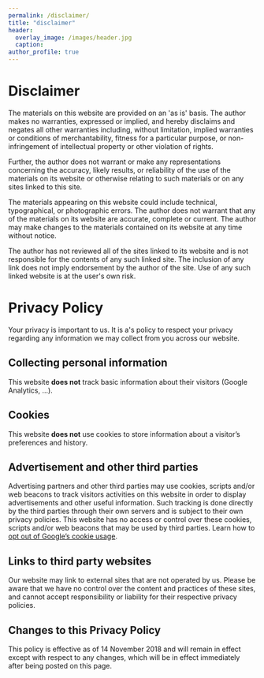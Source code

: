```yaml
---
permalink: /disclaimer/
title: "disclaimer"
header:
  overlay_image: /images/header.jpg
  caption:
author_profile: true
---
```

# Disclaimer

The materials on this website are provided on an 'as is' basis. The author makes no warranties, expressed or implied, and hereby disclaims and negates all other warranties including, without limitation, implied warranties or conditions of merchantability, fitness for a particular purpose, or non-infringement of intellectual property or other violation of rights.

Further, the author does not warrant or make any representations concerning the accuracy, likely results, or reliability of the use of the materials on its website or otherwise relating to such materials or on any sites linked to this site.

The materials appearing on this website could include technical, typographical, or photographic errors. The author does not warrant that any of the materials on its website are accurate, complete or current. The author may make changes to the materials contained on its website at any time without notice.

The author has not reviewed all of the sites linked to its website and is not responsible for the contents of any such linked site. The inclusion of any link does not imply endorsement by the author of the site. Use of any such linked website is at the user's own risk.

# Privacy Policy

Your privacy is important to us. It is a's policy to respect your privacy regarding any information we may collect from you across our website.

## Collecting personal information

This website **does not** track basic information about their visitors (Google Analytics, ...).

## Cookies

This website **does not** use cookies to store information about a visitor’s preferences and history.

## Advertisement and other third parties

Advertising partners and other third parties may use cookies, scripts and/or web beacons to track visitors activities on this website in order to display advertisements and other useful information. Such tracking is done directly by the third parties through their own servers and is subject to their own privacy policies. This website has no access or control over these cookies, scripts and/or web beacons that may be used by third parties. Learn how to [opt out of Google’s cookie usage](https://www.google.com/privacy_ads.html).

## Links to third party websites

Our website may link to external sites that are not operated by us. Please be aware that we have no control over the content and practices of these sites, and cannot accept responsibility or liability for their respective privacy policies.

## Changes to this Privacy Policy

This policy is effective as of 14 November 2018 and will remain in effect except with respect to any changes, which will be in effect immediately after being posted on this page.
